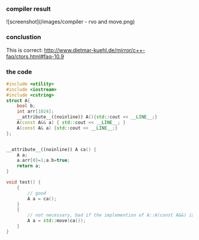 ﻿### compiler result
![screenshot](/images/compiler - rvo and move.png)

### conclustion
This is correct: http://www.dietmar-kuehl.de/mirror/c++-faq/ctors.html#faq-10.9

### the code
``` cpp
#include <utility>
#include <iostream>
#include <cstring>
struct A{
    bool b;
    int arr[1024];
    __attribute__((noinline)) A(){std::cout << __LINE__;}
    A(const A&& a) { std::cout << __LINE__; }
    A(const A& a) {std::cout << __LINE__;}
};


__attribute__((noinline)) A ca() {
    A a;
    a.arr[0]=1;a.b=true;
    return a;
}

void test() {
    {
        // good
        A a = ca();
    }
    {
        // not necessary, bad if the implemention of A::A(const A&&) is awful
        A a = std::move(ca());
    }
}
```